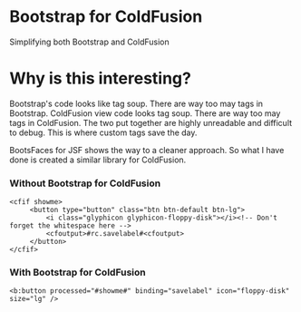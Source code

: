 # Bootstrap for ColdFusion


Simplifying both Bootstrap and ColdFusion


# Why is this interesting?


Bootstrap's code looks like tag soup. There are way too may </div> tags in Bootstrap. ColdFusion view code looks tag soup. There are way too may </cfif> tags in ColdFusion. 
The two put together are highly unreadable and difficult to debug. This is where custom tags save the day.

BootsFaces for JSF shows the way to a cleaner approach. So what I have done is created a similar library for ColdFusion.


### Without Bootstrap for ColdFusion
```
<cfif showme>	
     <button type="button" class="btn btn-default btn-lg">
         <i class="glyphicon glyphicon-floppy-disk"></i><!-- Don't forget the whitespace here -->
         <cfoutput>#rc.savelabel#<cfoutput>
     </button>
</cfif>	
```	


### With Bootstrap for ColdFusion

```
<b:button processed="#showme#" binding="savelabel" icon="floppy-disk" size="lg" />	
```


